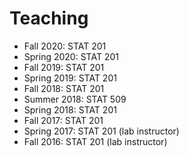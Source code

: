 # Teaching

* Fall 2020: STAT 201
* Spring 2020: STAT 201
* Fall 2019: STAT 201
* Spring 2019: STAT 201
* Fall 2018: STAT 201
* Summer 2018: STAT 509
* Spring 2018: STAT 201
* Fall 2017: STAT 201
* Spring 2017: STAT 201 (lab instructor)
* Fall 2016: STAT 201 (lab instructor)

